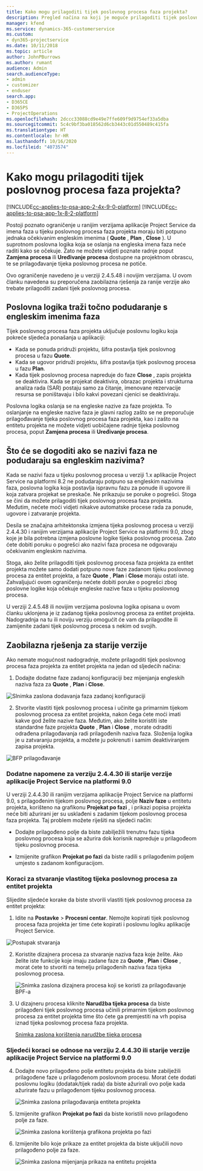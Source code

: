 ```yaml
---
title: Kako mogu prilagoditi tijek poslovnog procesa faza projekta?
description: Pregled načina na koji je moguće prilagoditi tijek poslovnog procesa faza projekta.
manager: kfend
ms.service: dynamics-365-customerservice
ms.custom:
- dyn365-projectservice
ms.date: 10/11/2018
ms.topic: article
author: JohnPBurrows
ms.author: rumant
audience: Admin
search.audienceType:
- admin
- customizer
- enduser
search.app:
- D365CE
- D365PS
- ProjectOperations
ms.openlocfilehash: 2dccc33088cd9e49e7ffe609f9d9754ef33a5dba
ms.sourcegitcommit: 5c4c9bf3ba018562d6cb3443c01d550489c415fa
ms.translationtype: HT
ms.contentlocale: hr-HR
ms.lasthandoff: 10/16/2020
ms.locfileid: "4073574"
---
```

# <a name="how-do-i-customize-the-project-stages-business-process-flow"></a>Kako mogu prilagoditi tijek poslovnog procesa faza projekta?
[!INCLUDE[cc-applies-to-psa-app-2-4x-9-0-platform](../includes/cc-applies-to-psa-app-2-4x-9-0-platform.md)]
[!INCLUDE[cc-applies-to-psa-app-1x-8-2-platform](../includes/cc-applies-to-psa-app-1x-8-2-platform.md)]

Postoji poznato ograničenje u ranijim verzijama aplikacije Project Service da imena faza u tijeku poslovnog procesa faza projekta moraju biti potpuno jednaka očekivanim engleskim imenima ( **Quote** , **Plan** , **Close** ). U suprotnom poslovna logika koja se oslanja na engleska imena faza neće raditi kako se očekuje. Zato ne možete vidjeti poznate radnje poput **Zamjena procesa** ili **Uređivanje procesa** dostupne na projektnom obrascu, te se prilagođavanje tijeka poslovnog procesa ne potiče. 

Ovo ograničenje navedeno je u verziji 2.4.5.48 i novijim verzijama. U ovom članku navedena su preporučena zaobilazna rješenja za ranije verzije ako trebate prilagoditi zadani tijek poslovnog procesa.  

## <a name="business-logic-requires-an-exact-match-with-english-stage-names"></a>Poslovna logika traži točno podudaranje s engleskim imenima faza

Tijek poslovnog procesa faza projekta uključuje poslovnu logiku koja pokreće sljedeća ponašanja u aplikaciji:
- Kada se ponuda pridruži projektu, šifra postavlja tijek poslovnog procesa u fazu **Quote**.
- Kada se ugovor pridruži projektu, šifra postavlja tijek poslovnog procesa u fazu **Plan**.
- Kada tijek poslovnog procesa napreduje do faze **Close** , zapis projekta se deaktivira. Kada se projekat deaktivira, obrazac projekta i strukturna analiza rada (SAR) postaju samo za čitanje, imenovane rezervacije resursa se poništavaju i bilo kakvi povezani cjenici se deaktiviraju.

Poslovna logika oslanja se na engleske nazive za faze projekta. To oslanjanje na engleske nazive faza je glavni razlog zašto se ne preporučuje prilagođavanje tijeka poslovnog procesa faza projekta, kao i zašto na entitetu projekta ne možete vidjeti uobičajene radnje tijeka poslovnog procesa, poput **Zamjena procesa** ili **Uređivanje procesa**.

## <a name="what-happens-if-the-stage-names-dont-match-the-english-names"></a>Što će se dogoditi ako se nazivi faza ne podudaraju sa engleskim nazivima?

Kada se nazivi faza u tijeku poslovnog procesa u verziji 1.x aplikacije Project Service na platformi 8.2 ne podudaraju potpuno sa engleskim nazivima faza, poslovna logika koja postavlja ispravnu fazu za ponude ili ugovore ili koja zatvara projekat se preskače. Ne prikazuju se poruke o pogrešci. Stoga se čini da možete prilagoditi tijek poslovnog procesa faza projekta. Međutim, nećete moći vidjeti nikakve automatske procese rada za ponude, ugovore i zatvaranje projekta.

Desila se značajna arhitektonska izmjena tijeka poslovnog procesa u verziji 2.4.4.30 i ranijim verzijama aplikacije Project Service na platformi 9.0, zbog koje je bila potrebna izmjena poslovne logike tijeka poslovnog procesa. Zato ćete dobiti poruku o pogrešci ako nazivi faza procesa ne odgovaraju očekivanim engleskim nazivima. 

Stoga, ako želite prilagoditi tijek poslovnog procesa faza projekta za entitet projekta možete samo dodati potpuno nove faze zadanom tijeku poslovnog procesa za entitet projekta, a faze **Quote** , **Plan** i **Close** moraju ostati iste. Zahvaljujući ovom ograničenju nećete dobiti poruke o pogrešci zbog poslovne logike koja očekuje engleske nazive faza u tijeku poslovnog procesa.

U verziji 2.4.5.48 ili novijim verzijama poslovna logika opisana u ovom članku uklonjena je iz zadanog tijeka poslovnog procesa za entitet projekta. Nadogradnja na tu ili noviju verziju omogućit će vam da prilagodite ili zamijenite zadani tijek poslovnog procesa s nekim od svojih. 

## <a name="workarounds-for-earlier-versions"></a>Zaobilazna rješenja za starije verzije

Ako nemate mogućnost nadogradnje, možete prilagoditi tijek poslovnog procesa faza projekta za entitet projekta na jedan od sljedećih načina:

1. Dodajte dodatne faze zadanoj konfiguraciji bez mijenjanja engleskih naziva faza za **Quote** , **Plan** i **Close**.


![Slnimka zaslona dodavanja faza zadanoj konfiguraciji](media/FAQ-Customize-BPF-1.png)
 
2. Stvorite vlastiti tijek poslovnog procesa i učinite ga primarnim tijekom poslovnog procesa za entitet projekta, nakon čega ćete moći imati kakve god želite nazive faza. Međutim, ako želite koristiti iste standardne faze projekta **Quote** , **Plan** i **Close** , morate odraditi odrađena prilagođavanja radi prilagođenih naziva faza. Složenija logika je u zatvaranju projekta, a možete ju pokrenuti i samim deaktiviranjem zapisa projekta.

![BFP prilagođavanje](media/FAQ-Customize-BPF-2.png)

### <a name="additional-considerations-for-project-service-app-version-24430-or-earlier-on-platform-90"></a>Dodatne napomene za verziju 2.4.4.30 ili starije verzije aplikacije Project Service na platformi 9.0

U verziji 2.4.4.30 ili ranijim verzijama aplikacije Project Service na platformi 9.0, s prilagođenim tijekom poslovnog procesa, polje **Naziv faze** u entitetu projekta, korišteno na grafikonu **Projekat po fazi** , i prikazi popisa projekta neće biti ažurirani jer su usklađeni s zadanim tijekom poslovnog procesa faza projekta. Taj problem možete riješiti na sljedeći način:

- Dodajte prilagođeno polje da biste zabilježili trenutnu fazu tijeka poslovnog procesa koja se ažurira dok korisnik napreduje u prilagođeom tijeku poslovnog procesa.

- Izmijenite grafikon **Projekat po fazi** da biste radili s prilagođenim poljem umjesto s zadanom konfiguracijom.

### <a name="steps-to-create-your-own-business-process-flow-for-the-project-entity"></a>Koraci za stvaranje vlastitog tijeka poslovnog procesa za entitet projekta

Slijedite sljedeće korake da biste stvorili vlastiti tijek poslovnog procesa za entitet projekta:

1. Idite na **Postavke** > **Procesni centar**. Nemojte kopirati tijek poslovnog procesa faza projekta jer time ćete kopirati i poslovnu logiku aplikacije Project Service.

  ![Postupak stvaranja](media/FAQ-Customize-BPF-3.png)

2. Koristite dizajnera procesa za stvaranje naziva faza koje želite. Ako želite iste funkcije koje imaju zadane faze za **Quote** , **Plan** i **Close** , morat ćete to stvoriti na temelju prilagođenih naziva faza tijeka poslovnog procesa.

   ![Snimka zaslona dizajnera procesa koji se koristi za prilagođavanje BPF-a](media/FAQ-Customize-BPF-4.png) 

3. U dizajneru procesa kliknite **Narudžba tijeka procesa** da biste prilagođeni tijek poslovnog procesa učinili primarnim tijekom poslovnog procesa za entitet projekta time što ćete ga premjestiti na vrh popisa iznad tijeka poslovnog procesa faza projekta.


   [Snimka zaslona korištenja narudžbe tijeka procesa](media/FAQ-Customize-BPF-5-720.png)

### <a name="the-following-steps-apply-to-project-service-app-24430-or-earlier-on-the-90-platform"></a>Sljedeći koraci se odnose na verziju 2.4.4.30 ili starije verzije aplikacije Project Service na platformi 9.0

4. Dodajte novo prilagođeno polje entitetu projekta da biste zabilježili prilagođene faze u prilagođenom poslovnom procesu. Morat ćete dodati poslovnu logiku (dodatak/tijek rada) da biste ažurirali ovo polje kada ažurirate fazu u prilagođenom tijeku poslovnog procesa.

   ![Snimka zaslona prilagođavanja entiteta projekta](media/FAQ-Customize-BPF-6-720.png)

5. Izmijenite grafikon **Projekat po fazi** da biste koristili novo prilagođeno polje za faze.

   ![Snimka zaslona korištenja grafikona projekta po fazi](media/FAQ-Customize-BPF-7-720.png)

6. Izmijenite bilo koje prikaze za entitet projekta da biste uključili novo prilagođeno polje za faze.

   ![Snimka zaslona mijenjanja prikaza na entitetu projekta](media/FAQ-Customize-BPF-8-720.png)

